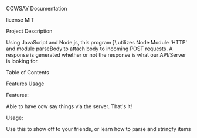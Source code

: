 COWSAY Documentation

license MIT

Project Description

Using JavaScript and Node.js, this program ]\ utilizes Node Module 'HTTP' and module parseBody to attach body to incoming POST requests. A response is generated whether or not the response is what our API/Server is looking for.

Table of Contents

Features
Usage


Features:

Able to have cow say things via the server. That's it!

Usage:

Use this to show off to your friends, or learn how to parse and stringfy items

